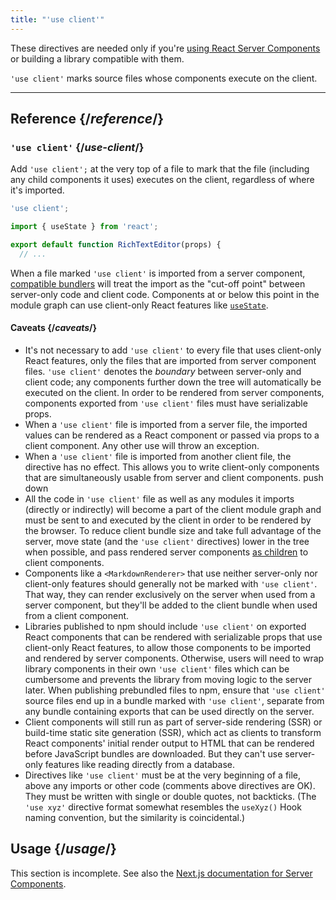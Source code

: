 ```yaml
---
title: "'use client'"
---
```


<Note>

These directives are needed only if you're [using React Server Components](/learn/start-a-new-react-project#bleeding-edge-react-frameworks) or building a library compatible with them.

</Note>


<Intro>

`'use client'` marks source files whose components execute on the client.

</Intro>

<InlineToc />

---

## Reference {/*reference*/}

### `'use client'` {/*use-client*/}

Add `'use client';` at the very top of a file to mark that the file (including any child components it uses) executes on the client, regardless of where it's imported.

```js
'use client';

import { useState } from 'react';

export default function RichTextEditor(props) {
  // ...
```

When a file marked `'use client'` is imported from a server component, [compatible bundlers](/learn/start-a-new-react-project#bleeding-edge-react-frameworks) will treat the import as the "cut-off point" between server-only code and client code. Components at or below this point in the module graph can use client-only React features like [`useState`](/reference/react/useState).

#### Caveats {/*caveats*/}

* It's not necessary to add `'use client'` to every file that uses client-only React features, only the files that are imported from server component files. `'use client'` denotes the _boundary_ between server-only and client code; any components further down the tree will automatically be executed on the client. In order to be rendered from server components, components exported from `'use client'` files must have serializable props.
* When a `'use client'` file is imported from a server file, the imported values can be rendered as a React component or passed via props to a client component. Any other use will throw an exception.
* When a `'use client'` file is imported from another client file, the directive has no effect. This allows you to write client-only components that are simultaneously usable from server and client components.
push down
* All the code in `'use client'` file as well as any modules it imports (directly or indirectly) will become a part of the client module graph and must be sent to and executed by the client in order to be rendered by the browser. To reduce client bundle size and take full advantage of the server, move state (and the `'use client'` directives) lower in the tree when possible, and pass rendered server components [as children](/learn/passing-props-to-a-component#passing-jsx-as-children) to client components.
* Components like a `<MarkdownRenderer>` that use neither server-only nor client-only features should generally not be marked with `'use client'`. That way, they can render exclusively on the server when used from a server component, but they'll be added to the client bundle when used from a client component.
* Libraries published to npm should include `'use client'` on exported React components that can be rendered with serializable props that use client-only React features, to allow those components to be imported and rendered by server components. Otherwise, users will need to wrap library components in their own `'use client'` files which can be cumbersome and prevents the library from moving logic to the server later. When publishing prebundled files to npm, ensure that `'use client'` source files end up in a bundle marked with `'use client'`, separate from any bundle containing exports that can be used directly on the server.
* Client components will still run as part of server-side rendering (SSR) or build-time static site generation (SSR), which act as clients to transform React components' initial render output to HTML that can be rendered before JavaScript bundles are downloaded. But they can't use server-only features like reading directly from a database.
* Directives like `'use client'` must be at the very beginning of a file, above any imports or other code (comments above directives are OK). They must be written with single or double quotes, not backticks. (The `'use xyz'` directive format somewhat resembles the `useXyz()` Hook naming convention, but the similarity is coincidental.)

## Usage {/*usage*/}

<Wip>

This section is incomplete. See also the [Next.js documentation for Server Components](https://beta.nextjs.org/docs/rendering/server-and-client-components).

</Wip>